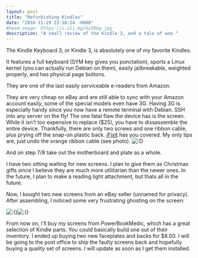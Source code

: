 ```yaml
---
layout: post
title: "Refurbishing Kindles"
date: "2016-11-29 23:58:24 -0600"
#head-image: https://i.sli.mg/GzV0Gg.jpg
description: "A small review of the Kindle 3, and a tale of woe."
---
```


The Kindle Keyboard 3, or Kindle 3, is absolutely one of my favorite Kindles.


It features a full keyboard (SYM key gives you punctation), sports a Linux kernel (you can actually run Debian on them), easily jailbreakable, weighted properly, and has physical page buttons.


They are one of the last easily serviceable e-readers from Amazon.

They are very cheap on eBay and are still able to sync with your Amazon account easily, some of the special models even have 3G. Having 3G is especially handy since you now have a remote terminal with Debian. SSH into any server on the fly! The one fatal flaw the device has is the screen. While it isn't too expensive to replace ($25), you have to dissassemble the entire device. Thankfully, there are only two screws and one ribbon cable, plus prying off the snap-on plastic back. [iFixit](https://www.ifixit.com/Guide/Kindle+3+Screen+Replacement/29843) has you covered. My only tips are, just undo the orange ribbon cable (see photo).
![:D](https://d3nevzfk7ii3be.cloudfront.net/igi/YJW3xKyWIxFHOucJ.medium)

And on step 7/8 take out the motherboard and plate as a whole.

I have two sitting waiting for new screens. I plan to give them as Christmas gifts since I believe they are much more utilitarian than the newer ones. In the future, I plan to make a reading light attachment, but thats all in the future.

Now, I bought two new screens from an eBay seller (unnamed for privacy). After assembling, I noticed some very frustrating ghosting on the screen:

![:()](https://i.sli.mg/RV9EDW.jpg)![:()](https://i.sli.mg/bFM35I.jpg)

From now on, I'll buy my screens from PowerBookMedic, which has a great selection of Kindle parts. You could basically build one out of their inventory. I ended up buying two new faceplates and backs for $8.00. I will be going to the post office to ship the faulty screens back and hopefully buying a quality set of screens. I will update as soon as I get them installed.
